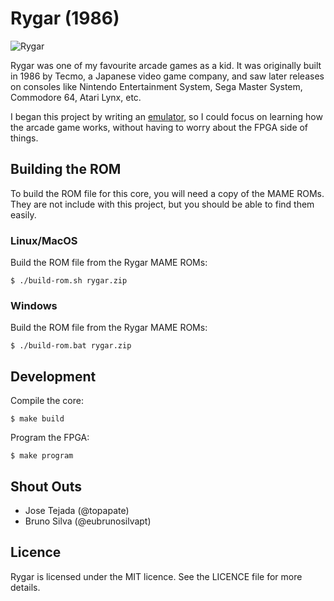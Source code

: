 # Rygar (1986)

<img alt="Rygar" src="https://github.com/nullobject/rygar-fpga/raw/master/doc/rygar-banner.jpg" />

Rygar was one of my favourite arcade games as a kid. It was originally built in 1986 by Tecmo, a Japanese video game company, and saw later releases on consoles like Nintendo Entertainment System, Sega Master System, Commodore 64, Atari Lynx, etc.

I began this project by writing an [emulator](https://github.com/nullobject/rygar-emu), so I could focus on learning how the arcade game works, without having to worry about the FPGA side of things.

## Building the ROM

To build the ROM file for this core, you will need a copy of the MAME ROMs. They are not include with this project, but you should be able to find them easily.

### Linux/MacOS

Build the ROM file from the Rygar MAME ROMs:

    $ ./build-rom.sh rygar.zip

### Windows

Build the ROM file from the Rygar MAME ROMs:

    $ ./build-rom.bat rygar.zip

## Development

Compile the core:

    $ make build

Program the FPGA:

    $ make program

## Shout Outs

* Jose Tejada (@topapate)
* Bruno Silva (@eubrunosilvapt)

## Licence

Rygar is licensed under the MIT licence. See the LICENCE file for more details.
